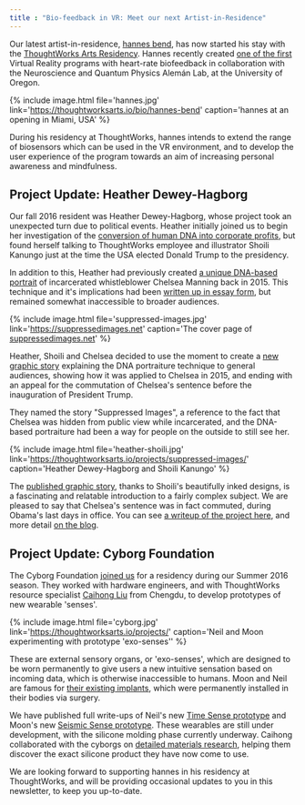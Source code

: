 ```yaml
---
title : "Bio-feedback in VR: Meet our next Artist-in-Residence"
---
```

Our latest artist-in-residence, [hannes bend](https://thoughtworksarts.io/bio/hannes-bend/), has now started his stay with the [ThoughtWorks Arts Residency](https://thoughtworksarts.io/). Hannes recently created [one of the first](http://www.hannesbend.com/index.php?/current/myndful/) Virtual Reality programs with heart-rate biofeedback in collaboration with the Neuroscience and Quantum Physics Alemán Lab, at the University of Oregon.

{% include image.html file='hannes.jpg'
   link='https://thoughtworksarts.io/bio/hannes-bend'
   caption='hannes at an opening in Miami, USA' %}

During his residency at ThoughtWorks, hannes intends to extend the range of biosensors which can be used in the VR environment, and to develop the user experience of the program towards an aim of increasing personal awareness and mindfulness.

<!--excerpt-ends-->

## Project Update: Heather Dewey-Hagborg

Our fall 2016 resident was Heather Dewey-Hagborg, whose project took an unexpected turn due to political events. Heather initially joined us to begin her investigation of the [conversion of human DNA into corporate profits](https://thoughtworksarts.io/blog/introducing-heather-dewey-hagborg/), but found herself talking to ThoughtWorks employee and illustrator Shoili Kanungo just at the time the USA elected Donald Trump to the presidency.

In addition to this, Heather had previously created [a unique DNA-based portrait](http://deweyhagborg.com/projects/radical-love) of incarcerated whistleblower Chelsea Manning back in 2015\. This technique and it's implications had been [written up in essay form](https://thenewinquiry.com/sci-fi-crime-drama-with-a-strong-black-lead/), but remained somewhat inaccessible to broader audiences.

{% include image.html file='suppressed-images.jpg'
   link='https://suppressedimages.net'
   caption='The cover page of <a href="http://suppressedimages.net/">suppressedimages.net</a>' %}

Heather, Shoili and Chelsea decided to use the moment to create a [new graphic story](https://suppressedimages.net/) explaining the DNA portraiture technique to general audiences, showing how it was applied to Chelsea in 2015, and ending with an appeal for the commutation of Chelsea's sentence before the inauguration of President Trump.

They named the story "Suppressed Images", a reference to the fact that Chelsea was hidden from public view while incarcerated, and the DNA-based portraiture had been a way for people on the outside to still see her.

{% include image.html file='heather-shoili.jpg'
   link='https://thoughtworksarts.io/projects/suppressed-images/'
   caption='Heather Dewey-Hagborg and Shoili Kanungo' %}

The [published graphic story](https://suppressedimages.net/), thanks to Shoili's beautifully inked designs, is a fascinating and relatable introduction to a fairly complex subject. We are pleased to say that Chelsea's sentence was in fact commuted, during Obama's last days in office. You can see [a writeup of the project here](https://thoughtworksarts.io/projects/suppressed-images/), and more detail [on the blog](https://thoughtworksarts.io/blog/suppressed-images-picturing-chelsea-manning/).

## Project Update: Cyborg Foundation

The Cyborg Foundation [joined us](https://thoughtworksarts.io/blog/introducing-cyborg-foundation/) for a residency during our Summer 2016 season. They worked with hardware engineers, and with ThoughtWorks resource specialist [Caihong Liu](https://thoughtworksarts.io/bio/caihong-liu/) from Chengdu, to develop prototypes of new wearable 'senses'.

{% include image.html file='cyborg.jpg'
   link='https://thoughtworksarts.io/projects/'
   caption='Neil and Moon experimenting with prototype \'exo-senses\'' %}

These are external sensory organs, or 'exo-senses', which are designed to be worn permanently to give users a new intuitive sensation based on incoming data, which is otherwise inaccessible to humans. Moon and Neil are famous for [their existing implants](https://thoughtworksarts.io/blog/introducing-cyborg-foundation/), which were permanently installed in their bodies via surgery.

We have published full write-ups of Neil's new [Time Sense prototype](https://thoughtworksarts.io/projects/time-sense/) and Moon's new [Seismic Sense prototype](https://thoughtworksarts.io/projects/seismic-sense/). These wearables are still under development, with the silicone molding phase currently underway. Caihong collaborated with the cyborgs on [detailed materials research](https://thoughtworksarts.io/blog/cyborg-senses-weaving-materials/), helping them discover the exact silicone product they have now come to use.

We are looking forward to supporting hannes in his residency at ThoughtWorks, and will be providing occasional updates to you in this newsletter, to keep you up-to-date.